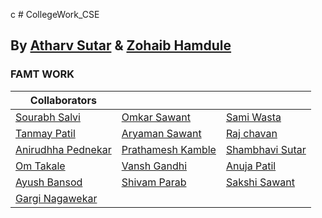 c          # CollegeWork_CSE
## By [Atharv Sutar](https://t.me/ATANYTHING) & [Zohaib Hamdule](https://github.com/zohaib2002)

### FAMT WORK

|               Collaborators                    |                                                  |                                                 |
| -----------------------------------------------| :------------------------------------------------| :-----------------------------------------------|
| [Sourabh Salvi](https://t.me/sourabh_salvi_45) | [Omkar Sawant](https://t.me/OmkarSawant53)       | [Sami Wasta](https://github.com/samiwasta)      |
| [Tanmay Patil](https://t.me/tanu10903)         | [Aryaman Sawant](https://t.me/aryaman0910)       | [Raj chavan](https://www.linkedin.com/mwlite/in/raj-chavan-b36651221)                                       |
| [Anirudhha Pednekar](https://t.me/niruddha12)  | [Prathamesh Kamble](https://t.me/PRATHAMESH89)   |  [Shambhavi Sutar](https://github.com/SBS-WORLD)|
| [Om Takale](https://t.me/O_MTakale)            | [Vansh Gandhi](https://t.me/VANSHGANDHI)         |  [Anuja Patil]()                                |   
| [Ayush Bansod](https://t.me/AyushB98)          | [Shivam Parab](https://t.me/shivamparab24)       |  [Sakshi Sawant](https://github.com/Sonu2022)   |
| [Gargi Nagawekar](https://github.com/gun006)   |                                                  |                                                 |
